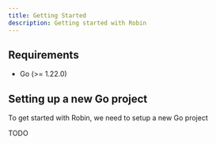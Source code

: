 ```yaml
---
title: Getting Started
description: Getting started with Robin
---
```


## Requirements
- Go (>= 1.22.0)

## Setting up a new Go project
To get started with Robin, we need to setup a new Go project

TODO
